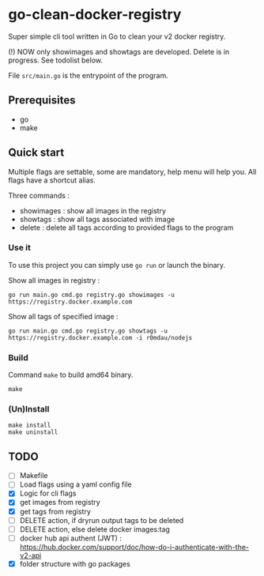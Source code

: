 go-clean-docker-registry
========================

Super simple cli tool written in Go to clean your v2 docker registry.

(!) NOW only showimages and showtags are developed. Delete is in progress. See todolist below.

File `src/main.go` is the entrypoint of the program.

## Prerequisites
- go
- make

## Quick start

Multiple flags are settable, some are mandatory, help menu will help you.
All flags have a shortcut alias.

Three commands :
- showimages : show all images in the registry
- showtags : show all tags associated with image
- delete : delete all tags according to provided flags to the program

### Use it

To use this project you can simply use `go run` or launch the binary.

Show all images in registry :

    go run main.go cmd.go registry.go showimages -u https://registry.docker.example.com

Show all tags of specified image :

    go run main.go cmd.go registry.go showtags -u https://registry.docker.example.com -i r0mdau/nodejs

### Build
Command `make` to build amd64 binary.
```
make
```

### (Un)Install

```
make install
make uninstall
```

## TODO
- [ ] Makefile
- [ ] Load flags using a yaml config file
- [x] Logic for cli flags
- [x] get images from registry
- [x] get tags from registry
- [ ] DELETE action, if dryrun output tags to be deleted
- [ ] DELETE action, else delete docker images:tag
- [ ] docker hub api authent (JWT) : https://hub.docker.com/support/doc/how-do-i-authenticate-with-the-v2-api
- [x] folder structure with go packages

